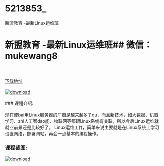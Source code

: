 # 5213853_
新盟教育 -最新Linux运维班
# 新盟教育 -最新Linux运维班## 微信：mukewang8
<br/></br>[下载地址](http://www.36tz.cn/article/5213853 "下载地址")
<br/></br>[![download](http://36tz.cn/muke_img/2020_06_1-66-300x211.png "下载地址")](http://www.36tz.cn/article/5213853 "下载地址")
<br/></br>### 课程介绍:<br/></br>现在使bai用Linux服务器的厂商是越来越多了du，而且新技术，如大数据、机器学习、zhi人工智dao能、物联网等都跟Linux系统有关联，所以今后Linux运维就就业前景还是比较好了。
Linux运维工作，简单来说主要就是在Linux系统上学习设置网络，部署网站，再会一点基本的编程操作。

### 课程截图:
[![download](http://36tz.cn/muke_img/2020_06_2-73.png "下载地址")](http://www.36tz.cn/article/5213853 "下载地址")

